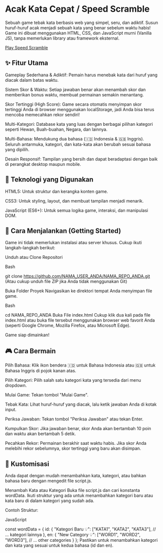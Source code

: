 # Acak Kata Cepat / Speed Scramble
Sebuah game tebak kata berbasis web yang simpel, seru, dan adiktif. Susun huruf-huruf acak menjadi sebuah kata yang benar sebelum waktu habis! Game ini dibuat menggunakan HTML, CSS, dan JavaScript murni (Vanilla JS), tanpa memerlukan library atau framework eksternal.

[Play Speed Scramble](https://word-game-gray-ten.vercel.app/)

## ✨ Fitur Utama
Gameplay Sederhana & Adiktif: Pemain harus menebak kata dari huruf yang diacak dalam batas waktu.

Sistem Skor & Waktu: Setiap jawaban benar akan menambah skor dan memberikan bonus waktu, membuat permainan semakin menantang.

Skor Tertinggi (High Score): Game secara otomatis menyimpan skor tertinggi Anda di browser menggunakan localStorage, jadi Anda bisa terus mencoba memecahkan rekor sendiri!

Multi-Kategori: Database kata yang luas dengan berbagai pilihan kategori seperti Hewan, Buah-buahan, Negara, dan lainnya.

Multi-Bahasa: Mendukung dua bahasa (🇮🇩 Indonesia & 🇬🇧 Inggris). Seluruh antarmuka, kategori, dan kata-kata akan berubah sesuai bahasa yang dipilih.

Desain Responsif: Tampilan yang bersih dan dapat beradaptasi dengan baik di perangkat desktop maupun mobile.

## 🚀 Teknologi yang Digunakan
HTML5: Untuk struktur dan kerangka konten game.

CSS3: Untuk styling, layout, dan membuat tampilan menjadi menarik.

JavaScript (ES6+): Untuk semua logika game, interaksi, dan manipulasi DOM.

## 🏁 Cara Menjalankan (Getting Started)
Game ini tidak memerlukan instalasi atau server khusus. Cukup ikuti langkah-langkah berikut:

Unduh atau Clone Repositori

Bash

git clone https://github.com/NAMA_USER_ANDA/NAMA_REPO_ANDA.git
(Atau cukup unduh file ZIP jika Anda tidak menggunakan Git)

Buka Folder Proyek
Navigasikan ke direktori tempat Anda menyimpan file game.

Bash

cd NAMA_REPO_ANDA
Buka File index.html
Cukup klik dua kali pada file index.html atau buka file tersebut menggunakan browser web favorit Anda (seperti Google Chrome, Mozilla Firefox, atau Microsoft Edge).

Game siap dimainkan!

## 🎮 Cara Bermain
Pilih Bahasa: Klik ikon bendera 🇮🇩 untuk Bahasa Indonesia atau 🇬🇧 untuk Bahasa Inggris di pojok kanan atas.

Pilih Kategori: Pilih salah satu kategori kata yang tersedia dari menu dropdown.

Mulai Game: Tekan tombol "Mulai Game".

Tebak Kata: Lihat huruf-huruf yang diacak, lalu ketik jawaban Anda di kotak input.

Periksa Jawaban: Tekan tombol "Periksa Jawaban" atau tekan Enter.

Kumpulkan Skor: Jika jawaban benar, skor Anda akan bertambah 10 poin dan waktu akan bertambah 5 detik.

Pecahkan Rekor: Permainan berakhir saat waktu habis. Jika skor Anda melebihi rekor sebelumnya, skor tertinggi yang baru akan disimpan.

## 🔧 Kustomisasi
Anda dapat dengan mudah menambahkan kata, kategori, atau bahkan bahasa baru dengan mengedit file script.js.

Menambah Kata atau Kategori
Buka file script.js dan cari konstanta wordData. Ikuti struktur yang ada untuk menambahkan kategori baru atau kata baru di dalam kategori yang sudah ada.

Contoh Struktur:

JavaScript

const wordData = {
    id: {
        "Kategori Baru 💡": ["KATA1", "KATA2", "KATA3"],
        // ... kategori lainnya
    },
    en: {
        "New Category 💡": ["WORD1", "WORD2", "WORD3"],
        // ... other categories
    }
};
Pastikan untuk menambahkan kategori dan kata yang sesuai untuk kedua bahasa (id dan en).